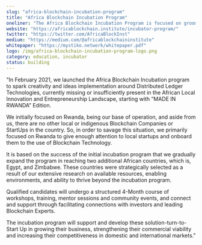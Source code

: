 ```yaml
---
slug: "africa-blockchain-incubation-program"
title: "Africa Blockchain Incubation Program"
oneliner: "The Africa Blockchain Incubation Program is focused on grooming the African Blockchain StartUps, to spark creativity and ideas implementation around Distributed Ledger Technologies, insufficiently present in the Local Innovation and Entrepreneurship Landscape across Africa."
website: "https://africablockchain.institute/incubator-program/"
twitter: "https://twitter.com/AfricaBlockInst"
medium: "https://medium.com/@africablockchaininstitute"
whitepaper: "https://mystiko.network/whitepaper.pdf"
logo: /img/africa-blockchain-incubation-program-logo.png
category: education, incubator
status: building
---
```


"In February 2021, we launched the Africa Blockchain Incubation program to spark creativity and ideas implementation around Distributed Ledger Technologies, currently missing or insufficiently present in the African Local Innovation and Entrepreneurship Landscape, starting with “MADE IN RWANDA” Edition.

We initially focused on Rwanda, being our base of operation, and aside from us, there are no other local or indigenous Blockchain Companies or StartUps in the country. So, in order to savage this situation, we primarily focused on Rwanda to give enough attention to local startups and onboard them to the use of Blockchain Technology. 

It is based on the success of the initial incubation program that we gradually expand the program in reaching two additional African countries, which is, Egypt, and Zimbabwe. These countries were strategically selected as a result of our extensive research on available resources, enabling environments, and ability to thrive beyond the incubation program.

Qualified candidates will undergo a structured 4-Month course of workshops, training, mentor sessions and community events, and connect and support through facilitating connections with investors and leading Blockchain Experts.

The incubation program will support and develop these solution-turn-to-Start Up in growing their business, strengthening their commercial viability and increasing their competitiveness in domestic and international markets."
